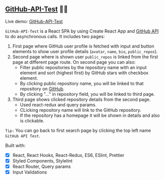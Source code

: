 ## [GitHub-API-Test](https://ulyanahashchuk.github.io/GitHub-API-Test/) :woman_scientist:

Live demo: [GitHub-API-Test](https://ulyanahashchuk.github.io/GitHub-API-Test/)

`GitHub-API-Test` is a React SPA by using Create React App and [GitHub API](https://github.com/) to do asynchronous calls. It includes two pages:

1. First page where GitHub user profile is fetched with input and button elements to show user profile details (`avatar`, `name`, `bio`, `public_repos`).
2. Second page where is shown user `public_repos` is linked from the first page at different page route. On second page you can also:
   - Filter public repositories by the repository name with an input element and sort (highest first) by GitHub stars with checkbox element.
   - By clicking public repository name, you will be linked to that repository on [GitHub](https://github.com/).
   - By clicking "..." in repository field, you will be linked to third page.
3. Third page shows clicked repository details from the second page.
   - Used react-redux and query params.
   - CLicking repository name will link to the GitHub repository.
   - If the repository has a homepage it will be shown in details and also is clickable.

`Tip:` You can go back to first search page by clicking the top left name `GitHub API Test`.

Built with:

- [x] React, React Hooks, React-Redux, ES6, ESlint, Prettier
- [x] Styled Components, Stylelint
- [x] React Router, Query params
- [x] Input Validations
